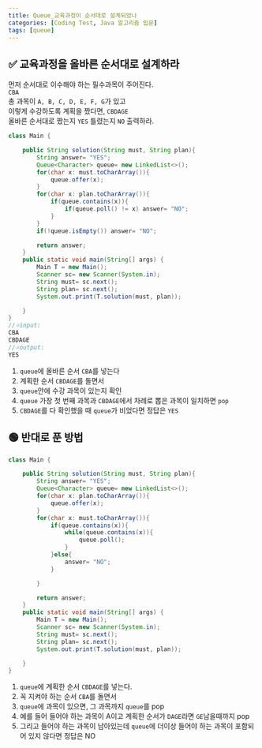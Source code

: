 ```yaml
---
title: Queue_교육과정이 순서대로 설계되었나
categories: [Coding Test, Java 알고리즘 입문]
tags: [queue]
---
```


## ✅ 교육과정을 올바른 순서대로 설계하라

먼저 순서대로 이수해야 하는 필수과목이 주어진다. <br>
`CBA`<br>
총 과목이 `A, B, C, D, E, F, G`가 있고 <br>
이렇게 수강하도록 계획을 짰다면, `CBDAGE`<br>
올바른 순서대로 짰는지 `YES` 틀렸는지 `NO` 출력하라. <br>

```java
class Main {

    public String solution(String must, String plan){
        String answer= "YES";
        Queue<Character> queue= new LinkedList<>();
        for(char x: must.toCharArray()){
            queue.offer(x);
        }
        for(char x: plan.toCharArray()){
            if(queue.contains(x)){
                if(queue.poll() != x) answer= "NO";
            }
        }
        if(!queue.isEmpty()) answer= "NO";

        return answer;
    }
    public static void main(String[] args) {
        Main T = new Main();
        Scanner sc= new Scanner(System.in);
        String must= sc.next();
        String plan= sc.next();
        System.out.print(T.solution(must, plan));

    }
}
//⭐️input:
CBA
CBDAGE
//⭐️output:
YES
```

1. `queue`에 올바른 순서 `CBA`를 넣는다 <br>
2. 계획한 순서 `CBDAGE`를 돌면서 <br>
3. `queue`안에 수강 과목이 있는지 확인 <br>
4. `queue` 가장 첫 번째 과목과 `CBDAGE`에서 차례로 뽑은 과목이 일치하면 `pop` <br>
5. `CBDAGE`를 다 확인했을 때 `queue`가 비었다면 정답은 `YES` <br>

## 🟢 반대로 푼 방법

```java
class Main {

    public String solution(String must, String plan){
        String answer= "YES";
        Queue<Character> queue= new LinkedList<>();
        for(char x: plan.toCharArray()){
            queue.offer(x);
        }
        for(char x: must.toCharArray()){
            if(queue.contains(x)){
                while(queue.contains(x)){
                    queue.poll();
                }
            }else{
                answer= "NO";
            }

        }

        return answer;
    }
    public static void main(String[] args) {
        Main T = new Main();
        Scanner sc= new Scanner(System.in);
        String must= sc.next();
        String plan= sc.next();
        System.out.print(T.solution(must, plan));

    }
}
```

1. `queue`에 계획한 순서 `CBDAGE`를 넣는다. <br>
2. 꼭 지켜야 하는 순서 `CBA`를 돌면서 <br>
3. `queue`에 과목이 있으면, 그 과목까지 `queue`를 pop<br>
4. 예를 들어 들어야 하는 과목이 A이고 계획한 순서가 `DAGE`라면 `GE`남을때까지 pop<br>
5. 그리고 들어야 하는 과목이 남아있는데 `queue`에 더이상 들어야 하는 과목이 포함되어 있지 않다면 정답은 NO<br>
